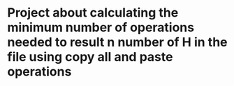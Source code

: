 # Project about calculating the minimum number of operations needed to result n number of H in the file using copy all and paste operations
